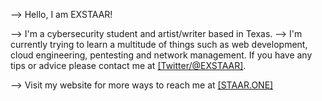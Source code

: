 --> Hello, I am EXSTAAR!

 --> I'm a cybersecurity student and artist/writer based in Texas.
 --> I'm currently trying to learn a multitude of things such as web development, cloud engineering, pentesting and network management. If you have any tips or advice please contact me at [[Twitter/@EXSTAAR]](https://www.twitter.com/exstaar).

 --> Visit my website for more ways to reach me at [[STAAR.ONE]](https://www.staar.one/)

 
